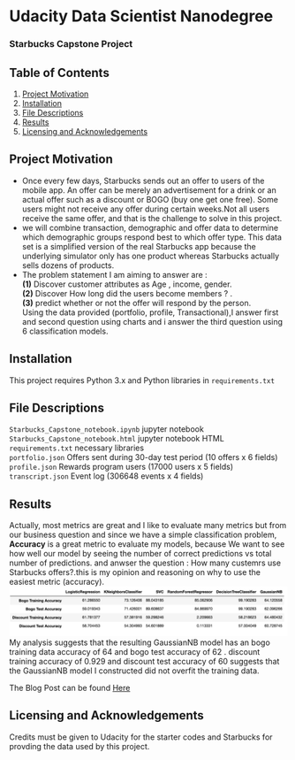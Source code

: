 # Udacity Data Scientist Nanodegree

### Starbucks Capstone Project



## Table of Contents
1. [Project Motivation](#ProjectMotivation)
2. [Installation](#Installation)
3. [File Descriptions](#File)
4. [Results](#Results)
5. [Licensing and Acknowledgements](#Licensing)

## Project Motivation <a name="ProjectMotivation"></a>

- Once every few days, Starbucks sends out an offer to users of the mobile app. 
An offer can be merely an advertisement for a drink or an actual offer such as a discount or BOGO (buy one get one free).
Some users might not receive any offer during certain weeks.Not all users receive the same offer, and that is the challenge to solve in this project.
- we will combine transaction, demographic and offer data to determine which demographic groups respond best to which offer type.
This data set is a simplified version of the real Starbucks app because the underlying simulator only has one product
whereas Starbucks actually sells dozens of products.
- The problem statement I am aiming to answer are :<br/>
**(1)** Discover customer attributes as Age , income, gender.<br/>
  **(2)** Discover How long did the users become members ? .<br/>
  **(3)** predict whether or not the offer will respond by the person.<br/>
Using the data provided (portfolio, profile, Transactional),I answer first and second question using charts
and i answer the third question using 6 classification models.

## Installation <a name="Installation"></a>

This project requires Python 3.x and Python libraries in `requirements.txt`

## File Descriptions <a name="File"></a>
`Starbucks_Capstone_notebook.ipynb` jupyter notebook<br/>
`Starbucks_Capstone_notebook.html` jupyter notebook HTML <br/>
`requirements.txt` necessary libraries <br/>
`portfolio.json` Offers sent during 30-day test period (10 offers x 6 fields)<br/>
`profile.json` Rewards program users (17000 users x 5 fields)<br/>
`transcript.json` Event log (306648 events x 4 fields)<br/>

## Results <a name="Results"></a>

Actually, most metrics are great and I like to evaluate many metrics but from our business question and since we have a simple classification problem,
 **Accuracy** is a great metric to evaluate my models,
 because We want to see how well our model by seeing the number of correct predictions vs total number of predictions.
 and anwser the question : How many custemrs use Starbucks offers?.this is my opinion and reasoning on why to use the easiest metric (accuracy).
![Models results](/images/results.png)
My analysis suggests that the resulting GaussianNB model has an bogo training data accuracy of 64 and bogo test accuracy of 62 .
discount training accuracy of 0.929 and discount test accuracy of 60 suggests that the GaussianNB model I constructed did not overfit the training data.

The Blog Post can be found [Here](https://medium.com/@mlataibrahim/analyzing-customer-behavior-on-the-starbucks-rewards-mobile-app-95c60a3217c5?sk=6c4569a8b279de1d6889a1684f263e6a)

## Licensing and Acknowledgements <a name="Licensing"></a>

Credits must be given to Udacity for the starter codes and Starbucks for provding the data used by this project.